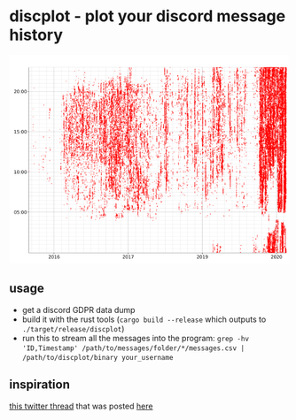 # discplot - plot your discord message history

![example graph](assets/example.png)

## usage

-   get a discord GDPR data dump
-   build it with the rust tools (`cargo build --release` which outputs to `./target/release/discplot`)
-   run this to stream all the messages into the program: `grep -hv 'ID,Timestamp' /path/to/messages/folder/*/messages.csv | /path/to/discplot/binary your_username`

## inspiration

[this twitter thread](https://twitter.com/lunasorcery/status/1334519572330909696) that was posted [here](https://lobste.rs/s/hboeju/decade_irc_usage_visualized)
